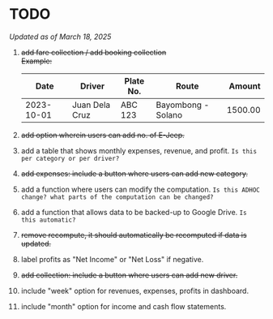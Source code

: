 # TODO
*Updated as of March 18, 2025*  

1. ~~add fare collection / add booking collection~~  
  ~~Example:~~

   | Date       | Driver         | Plate No. | Route              |  Amount |
   |------------|----------------|-----------|--------------------|--------:|
   | 2023-10-01 | Juan Dela Cruz | ABC 123   | Bayombong - Solano | 1500.00 |

2. ~~add option wherein users can add no. of E-Jeep.~~
3. add a table that shows monthly expenses, revenue, and profit. `Is this per category or per driver?`
4. ~~add expenses: include a button where users can add new category.~~
5. add a function where users can modify the computation. `Is this ADHOC change? what parts of the computation can be changed?`
6. add a function that allows data to be backed-up to Google Drive. `Is this automatic?`
7. ~~remove recompute, it should automatically be recomputed if data is updated.~~
8. label profits as "Net Income" or "Net Loss" if negative.
9. ~~add collection: include a button where users can add new driver.~~
10. include "week" option for revenues, expenses, profits in dashboard. 
11. include "month" option for income and cash flow statements.